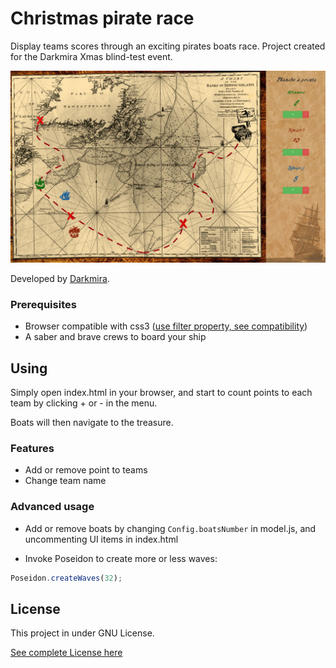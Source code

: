 Christmas pirate race
=====================

Display teams scores through an exciting pirates boats race.
Project created for the Darkmira Xmas blind-test event.

![Treasure map and boats](readme-treasure-map.jpg)

Developed by [Darkmira](http://www.darkmira.fr/).


### Prerequisites

- Browser compatible with css3 ([use filter property, see compatibility](http://caniuse.com/#feat=css-filters))
- A saber and brave crews to board your ship


## Using

Simply open index.html in your browser, and start to count points to each team
by clicking + or - in the menu.

Boats will then navigate to the treasure.


### Features

- Add or remove point to teams
- Change team name


### Advanced usage

- Add or remove boats by changing `Config.boatsNumber` in model.js, and uncommenting UI items in index.html

- Invoke Poseidon to create more or less waves:

``` js
Poseidon.createWaves(32);
```


## License

This project in under GNU License.

[See complete License here](LICENSE)
